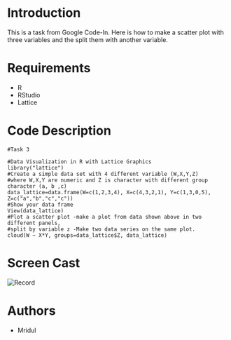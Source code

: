 # Introduction
This is a task from Google Code-In.
Here is how to make a scatter plot with three variables and the split them with another variable.

# Requirements
- R
- RStudio
- Lattice

# Code Description
```
#Task 3

#Data Visualization in R with Lattice Graphics
library("lattice")
#Create a simple data set with 4 different variable (W,X,Y,Z) 
#where W,X,Y are numeric and Z is character with different group character (a, b ,c)
data_lattice=data.frame(W=c(1,2,3,4), X=c(4,3,2,1), Y=c(1,3,0,5), Z=c("a","b","c","c"))
#Show your data frame
View(data_lattice)
#Plot a scatter plot -make a plot from data shown above in two different panels, 
#split by variable z -Make two data series on the same plot.
cloud(W ~ X*Y, groups=data_lattice$Z, data_lattice)
```
# Screen Cast
![Record](http://g.recordit.co/UDHOc17Jbo.gif)

# Authors
- Mridul
